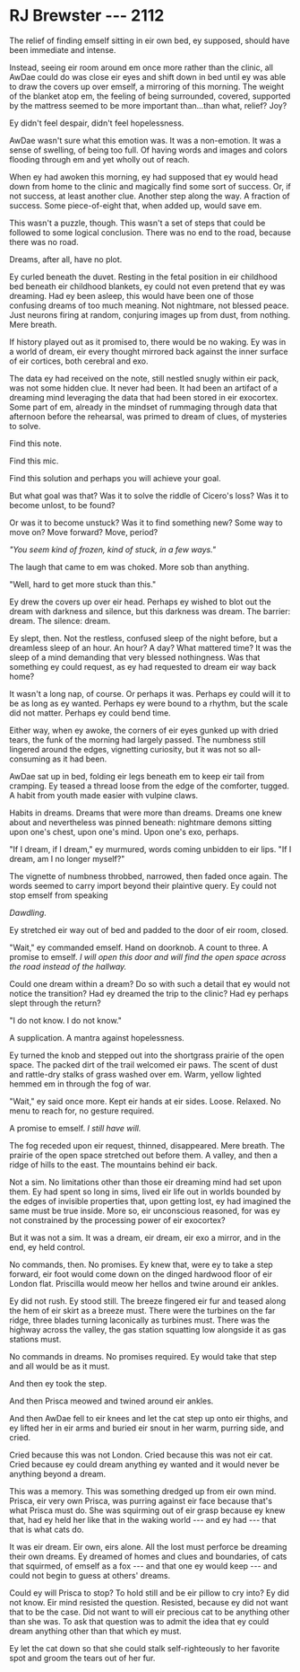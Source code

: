 # RJ Brewster --- 2112

The relief of finding emself sitting in eir own bed, ey supposed, should have been immediate and intense.

Instead, seeing eir room around em once more rather than the clinic, all AwDae could do was close eir eyes and shift down in bed until ey was able to draw the covers up over emself, a mirroring of this morning. The weight of the blanket atop em, the feeling of being surrounded, covered, supported by the mattress seemed to be more important than...than what, relief? Joy?

Ey didn't feel despair, didn't feel hopelessness.

AwDae wasn't sure what this emotion was. It was a non-emotion. It was a sense of swelling, of being too full. Of having words and images and colors flooding through em and yet wholly out of reach.

When ey had awoken this morning, ey had supposed that ey would head down from home to the clinic and magically find some sort of success. Or, if not success, at least another clue. Another step along the way. A fraction of success. Some piece-of-eight that, when added up, would save em.

This wasn't a puzzle, though. This wasn't a set of steps that could be followed to some logical conclusion. There was no end to the road, because there was no road.

Dreams, after all, have no plot.

Ey curled beneath the duvet. Resting in the fetal position in eir childhood bed beneath eir childhood blankets, ey could not even pretend that ey was dreaming. Had ey been asleep, this would have been one of those confusing dreams of too much meaning. Not nightmare, not blessed peace. Just neurons firing at random, conjuring images up from dust, from nothing. Mere breath.

If history played out as it promised to, there would be no waking. Ey was in a world of dream, eir every thought mirrored back against the inner surface of eir cortices, both cerebral and exo.

The data ey had received on the note, still nestled snugly within eir pack, was not some hidden clue. It never had been. It had been an artifact of a dreaming mind leveraging the data that had been stored in eir exocortex. Some part of em, already in the mindset of rummaging through data that afternoon before the rehearsal, was primed to dream of clues, of mysteries to solve.

Find this note.

Find this mic.

Find this solution and perhaps you will achieve your goal.

But what goal was that? Was it to solve the riddle of Cicero's loss? Was it to become unlost, to be found?

Or was it to become unstuck? Was it to find something new? Some way to move on? Move forward? Move, period?

*"You seem kind of frozen, kind of stuck, in a few ways."*

The laugh that came to em was choked. More sob than anything.

"Well, hard to get more stuck than this."

Ey drew the covers up over eir head. Perhaps ey wished to blot out the dream with darkness and silence, but this darkness was dream. The barrier: dream. The silence: dream.

Ey slept, then. Not the restless, confused sleep of the night before, but a dreamless sleep of an hour. An hour? A day? What mattered time? It was the sleep of a mind demanding that very blessed nothingness. Was that something ey could request, as ey had requested to dream eir way back home?

It wasn't a long nap, of course. Or perhaps it was. Perhaps ey could will it to be as long as ey wanted. Perhaps ey were bound to a rhythm, but the scale did not matter. Perhaps ey could bend time.

Either way, when ey awoke, the corners of eir eyes gunked up with dried tears, the funk of the morning had largely passed. The numbness still lingered around the edges, vignetting curiosity, but it was not so all-consuming as it had been.

AwDae sat up in bed, folding eir legs beneath em to keep eir tail from cramping. Ey teased a thread loose from the edge of the comforter, tugged. A habit from youth made easier with vulpine claws.

Habits in dreams. Dreams that were more than dreams. Dreams one knew about and nevertheless was pinned beneath: nightmare demons sitting upon one's chest, upon one's mind. Upon one's exo, perhaps.

"If I dream, if I dream," ey murmured, words coming unbidden to eir lips. "If I dream, am I no longer myself?"

The vignette of numbness throbbed, narrowed, then faded once again. The words seemed to carry import beyond their plaintive query. Ey could not stop emself from speaking

*Dawdling.*

Ey stretched eir way out of bed and padded to the door of eir room, closed.

"Wait," ey commanded emself. Hand on doorknob. A count to three. A promise to emself. *I will open this door and will find the open space across the road instead of the hallway.*

Could one dream within a dream? Do so with such a detail that ey would not notice the transition? Had ey dreamed the trip to the clinic? Had ey perhaps slept through the return?

"I do not know. I do not know."

A supplication. A mantra against hopelessness.

Ey turned the knob and stepped out into the shortgrass prairie of the open space. The packed dirt of the trail welcomed eir paws. The scent of dust and rattle-dry stalks of grass washed over em. Warm, yellow lighted hemmed em in through the fog of war.

"Wait," ey said once more. Kept eir hands at eir sides. Loose. Relaxed. No menu to reach for, no gesture required.

A promise to emself. *I still have will.*

The fog receded upon eir request, thinned, disappeared. Mere breath. The prairie of the open space stretched out before them. A valley, and then a ridge of hills to the east. The mountains behind eir back.

Not a sim. No limitations other than those eir dreaming mind had set upon them. Ey had spent so long in sims, lived eir life out in worlds bounded by the edges of invisible properties that, upon getting lost, ey had imagined the same must be true inside. More so, eir unconscious reasoned, for was ey not constrained by the processing power of eir exocortex?

But it was not a sim. It was a dream, eir dream, eir exo a mirror, and in the end, ey held control.

No commands, then. No promises. Ey knew that, were ey to take a step forward, eir foot would come down on the dinged hardwood floor of eir London flat. Priscilla would meow her hellos and twine around eir ankles.

Ey did not rush. Ey stood still. The breeze fingered eir fur and teased along the hem of eir skirt as a breeze must. There were the turbines on the far ridge, three blades turning laconically as turbines must. There was the highway across the valley, the gas station squatting low alongside it as gas stations must.

No commands in dreams. No promises required. Ey would take that step and all would be as it must.

And then ey took the step.

And then Prisca meowed and twined around eir ankles.

And then AwDae fell to eir knees and let the cat step up onto eir thighs, and ey lifted her in eir arms and buried eir snout in her warm, purring side, and cried.

Cried because this was not London. Cried because this was not eir cat. Cried because ey could dream anything ey wanted and it would never be anything beyond a dream.

This was a memory. This was something dredged up from eir own mind. Prisca, eir very own Prisca, was purring against eir face because that's what Prisca must do. She was squirming out of eir grasp because ey knew that, had ey held her like that in the waking world --- and ey had --- that that is what cats do.

It was eir dream. Eir own, eirs alone. All the lost must perforce be dreaming their own dreams. Ey dreamed of homes and clues and boundaries, of cats that squirmed, of emself as a fox --- and that one ey would keep --- and could not begin to guess at others' dreams.

Could ey will Prisca to stop? To hold still and be eir pillow to cry into? Ey did not know. Eir mind resisted the question. Resisted, because ey did not want that to be the case. Did not want to will eir precious cat to be anything other than she was. To ask that question was to admit the idea that ey could dream anything other than that which ey must.

Ey let the cat down so that she could stalk self-righteously to her favorite spot and groom the tears out of her fur.
